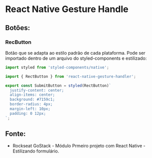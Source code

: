 # React Native Gesture Handle

## Botões:

### RecButton
Botão que se adapta ao estilo padrão de cada plataforma.
Pode ser importado dentro de um arquivo do styled-components e estilizado:
```javascript
import styled from 'styled-components/native';

import { RectButton } from 'react-native-gesture-handler';

export const SubmitButton = styled(RectButton)`
  justify-content: center;
  align-items: center;
  background: #7159c1;
  border-radius: 4px;
  margin-left: 10px;
  padding: 0 12px;
`;
```

## Fonte:
- Rockseat GoStack - Módulo Prmeiro projeto com React Native - Estilizando formulário. 